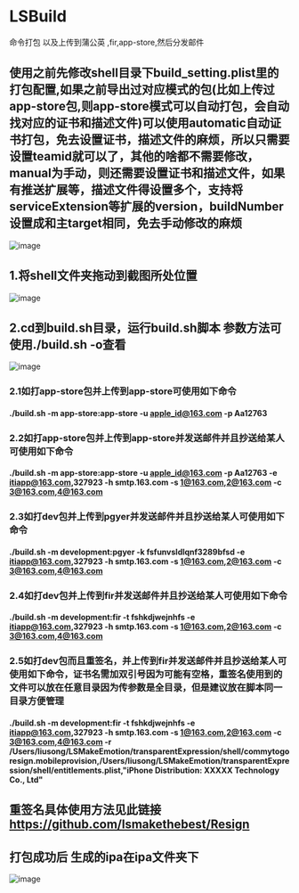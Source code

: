 # LSBuild
命令打包 以及上传到蒲公英 ,fir,app-store,然后分发邮件
## 使用之前先修改shell目录下build_setting.plist里的打包配置,如果之前导出过对应模式的包(比如上传过app-store包,则app-store模式可以自动打包，会自动找对应的证书和描述文件)可以使用automatic自动证书打包，免去设置证书，描述文件的麻烦，所以只需要设置teamid就可以了，其他的啥都不需要修改，manual为手动，则还需要设置证书和描述文件，如果有推送扩展等，描述文件得设置多个，支持将serviceExtension等扩展的version，buildNumber设置成和主target相同，免去手动修改的麻烦
![image](https://github.com/lsmakethebest/LSBuild/blob/master/images/4.png)
## 1.将shell文件夹拖动到截图所处位置
![image](https://github.com/lsmakethebest/LSBuild/blob/master/images/1.png)
## 2.cd到build.sh目录，运行build.sh脚本 参数方法可使用./build.sh -o查看
![image](https://github.com/lsmakethebest/LSBuild/blob/master/images/3.png)
### 2.1如打app-store包并上传到app-store可使用如下命令
#### ./build.sh -m app-store:app-store -u apple_id@163.com -p Aa12763

### 2.2如打app-store包并上传到app-store并发送邮件并且抄送给某人可使用如下命令
#### ./build.sh -m app-store:app-store -u apple_id@163.com -p Aa12763 -e itiapp@163.com,327923 -h smtp.163.com -s 1@163.com,2@163.com   -c 3@163.com,4@163.com
### 2.3如打dev包并上传到pgyer并发送邮件并且抄送给某人可使用如下命令
#### ./build.sh -m development:pgyer -k  fsfunvsldlqnf3289bfsd -e itiapp@163.com,327923 -h smtp.163.com -s 1@163.com,2@163.com   -c 3@163.com,4@163.com
### 2.4如打dev包并上传到fir并发送邮件并且抄送给某人可使用如下命令
#### ./build.sh -m development:fir -t  fshkdjwejnhfs -e itiapp@163.com,327923 -h smtp.163.com -s 1@163.com,2@163.com   -c 3@163.com,4@163.com

### 2.5如打dev包而且重签名，并上传到fir并发送邮件并且抄送给某人可使用如下命令，证书名需加双引号因为可能有空格，重签名使用到的文件可以放在任意目录因为传参数是全目录，但是建议放在脚本同一目录方便管理
#### ./build.sh -m development:fir -t  fshkdjwejnhfs -e itiapp@163.com,327923 -h smtp.163.com -s 1@163.com,2@163.com   -c 3@163.com,4@163.com -r /Users/liusong/LSMakeEmotion/transparentExpression/shell/commytogoresign.mobileprovision,/Users/liusong/LSMakeEmotion/transparentExpression/shell/entitlements.plist,"iPhone Distribution: XXXXX  Technology Co., Ltd"


## 重签名具体使用方法见此链接 https://github.com/lsmakethebest/Resign
## 打包成功后 生成的ipa在ipa文件夹下
![image](https://github.com/lsmakethebest/LSBuild/blob/master/images/2.png)

